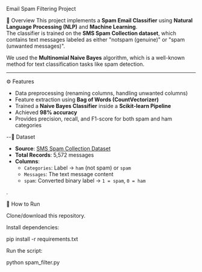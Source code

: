  Email Spam Filtering Project

 📌 Overview
This project implements a **Spam Email Classifier** using **Natural Language Processing (NLP)** and **Machine Learning**.  
The classifier is trained on the **SMS Spam Collection dataset**, which contains text messages labeled as either "notspam (genuine)" or "spam (unwanted messages)".  

We used the **Multinomial Naive Bayes** algorithm, which is a well-known method for text classification tasks like spam detection.  

---

 ⚙️ Features
- Data preprocessing (renaming columns, handling unwanted columns)
- Feature extraction using **Bag of Words (CountVectorizer)**
- Trained a **Naive Bayes Classifier** inside a **Scikit-learn Pipeline**
- Achieved **98% accuracy**
- Provides precision, recall, and F1-score for both spam and ham categories

--📂 Dataset
- **Source**: [SMS Spam Collection Dataset](https://archive.ics.uci.edu/ml/datasets/SMS+Spam+Collection)
- **Total Records**: 5,572 messages  
- **Columns**:
  - `Categories`: Label → `ham` (not spam) or `spam`  
  - `Messages`: The text message content  
  - `spam`: Converted binary label → `1 = spam`, `0 = ham`


.

🚀 How to Run

Clone/download this repository.

Install dependencies:

pip install -r requirements.txt


Run the script:

python spam_filter.py


